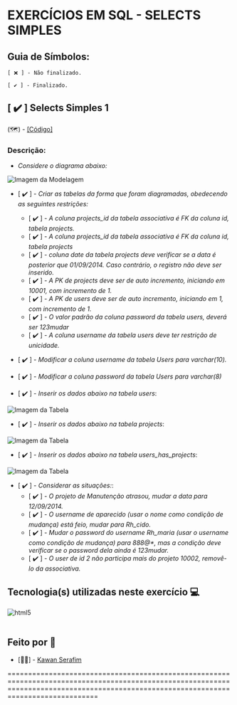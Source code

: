 # **EXERCÍCIOS EM SQL - SELECTS SIMPLES**

## Guia de Símbolos:

    [ ❌ ] - Não finalizado.

    [ ✔️ ] - Finalizado.

## [ ✔️ ] Selects Simples 1

(🗺️) - [[Código]](https://github.com/KawanSerafim/Banco_De_Dados/blob/main/SQL/select_simples/Ex_SelectSimples1.sql)

### Descrição:

- *Considere o diagrama abaixo:*

![Imagem da Modelagem](https://github.com/KawanSerafim/Banco_De_Dados/blob/main/SQL/imagens/Imagem%20do%20WhatsApp%20de%202024-11-23%20à(s)%2022.08.09_fee28da8.jpg)

- [ ✔️ ] - *Criar as tabelas da forma que foram diagramadas, obedecendo as seguintes restrições:*
  - [ ✔️ ] - *A coluna projects_id da tabela associativa é FK da coluna id, tabela projects.*
  - [ ✔️ ] - *A coluna projects_id da tabela associativa é FK da coluna id, tabela projects*
  - [ ✔️ ] - *coluna date da tabela projects deve verificar se a data é posterior que 01/09/2014. Caso contrário, o registro não deve ser inserido.*
  - [ ✔️ ] - *A PK de projects deve ser de auto incremento, iniciando em 10001, com incremento de 1.*
  - [ ✔️ ] - *A PK de users deve ser de auto incremento, iniciando em 1, com incremento de 1.*
  - [ ✔️ ] - *O valor padrão da coluna password da tabela users, deverá ser 123mudar*
  - [ ✔️ ] - *A coluna username da tabela users deve ter restrição de unicidade.*

- [ ✔️ ] - *Modificar a coluna username da tabela Users para varchar(10).*
- [ ✔️ ] - *Modificar a coluna password da tabela Users para varchar(8)*

- [ ✔️ ] - *Inserir os dados abaixo na tabela users*:

![Imagem da Tabela](https://github.com/KawanSerafim/Banco_De_Dados/blob/main/SQL/imagens/Imagem%20do%20WhatsApp%20de%202024-11-23%20à(s)%2022.17.06_bc030726.jpg)

- [ ✔️ ] - *Inserir os dados abaixo na tabela projects*:

![Imagem da Tabela](https://github.com/KawanSerafim/Banco_De_Dados/blob/main/SQL/imagens/Imagem%20do%20WhatsApp%20de%202024-11-23%20à(s)%2022.19.08_85f8c4e8.jpg)

- [ ✔️ ] - *Inserir os dados abaixo na tabela users_has_projects*:

![Imagem da Tabela](https://github.com/KawanSerafim/Banco_De_Dados/blob/main/SQL/imagens/Imagem%20do%20WhatsApp%20de%202024-11-23%20à(s)%2022.19.30_909cc243.jpg)

- [ ✔️ ] - *Considerar as situações:*:
  - [ ✔️ ] - *O projeto de Manutenção atrasou, mudar a data para 12/09/2014.*
  - [ ✔️ ] - *O username de aparecido (usar o nome como condição de mudança) está feio, mudar para Rh_cido.*
  - [ ✔️ ] - *Mudar o password do username Rh_maria (usar o username como condição de mudança) para 888@\*, mas a condição deve verificar se o password dela ainda é 123mudar.*
  - [ ✔️ ] - *O user de id 2 não participa mais do projeto 10002, removê-lo da associativa.*
 
## **Tecnologia(s) utilizadas neste exercício 💻**
<div style="display: inline_block">
    <img align="center" alt="html5" src="https://img.shields.io/badge/Microsoft_SQL_Server-CC2927?style=for-the-badge&logo=microsoft-sql-server&logoColor=white" />
</div><br/>

## **Feito por 👤**

- [👨‍💻] - [Kawan Serafim](https://github.com/KawanSerafim)

========================================================================================================================================================================================
